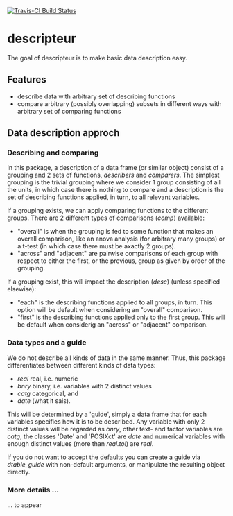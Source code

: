 [![Travis-CI Build Status](https://travis-ci.org/.svg?branch=master)](https://travis-ci.org/)

# descripteur

The goal of descripteur is to make basic data description easy.

## Features

 + describe data with arbitrary set of describing functions
 + compare arbitrary (possibly overlapping) subsets in different ways with arbitrary set of comparing functions

## Data description approch

### Describing and comparing

In this package, a description of a data frame (or similar object)
consist of a grouping and 2 sets of functions, *describers* and
*comparers*. The simplest grouping is the trivial grouping where we
consider 1 group consisting of all the units, in which case there is
nothing to compare and a description is the set of describing
functions applied, in turn, to all relevant variables.

If a grouping exists, we can apply comparing functions to the
different groups. There are 2 different types of comparisons
(*comp*) available:

  +  "overall" is when the grouping is fed to some function that makes
an overall comparison, like an anova analysis (for arbitrary many
groups) or a t-test (in which case there must be axactly 2 groups).
  +  "across" and "adjacent" are pairwise comparisons of each group
  with respect to either the first, or the previous, group as given by
  order of the grouping.

If a grouping exist, this will impact the description (*desc*) (unless
specified elsewise):

  +  "each" is the describing functions applied to all groups, in
    turn. This option will be default when considering an "overall"
    comparison.
  +  "first" is the describing functions applied only to the first
    group. This will be default when considerig an "across" or
    "adjacent" comparison.


### Data types and a guide

We do not describe all kinds of data in the same manner. Thus, this
package differentiates between different kinds of data types:

 + *real* real, i.e. numeric
 + *bnry* binary, i.e. variables with 2 distinct values
 + *catg* categorical, and
 + *date* (what it sais).

This will be determined by a 'guide', simply a data frame that for
each variables specifies how it is to be described. Any variable with
only 2 distinct values will be regarded as *bnry*, other text-
and factor variables are *catg*, the classes 'Date' and
'POSIXct' are *date* and numerical variables with enough
distinct values (more than *real.tol*) are *real*.

If you do not want to accept the defaults you can create a guide via
*dtable\_guide* with non-default arguments, or manipulate the resulting
object directly.

### More details ...
... to appear